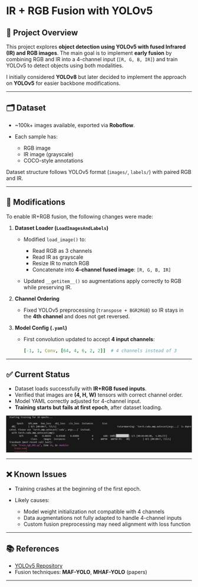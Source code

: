 # IR + RGB Fusion with YOLOv5

## 📌 Project Overview

This project explores **object detection using YOLOv5 with fused Infrared (IR) and RGB images**.
The main goal is to implement **early fusion** by combining RGB and IR into a 4-channel input (`[R, G, B, IR]`) and train YOLOv5 to detect objects using both modalities.

I initially considered **YOLOv8** but later decided to implement the approach on **YOLOv5** for easier backbone modifications.

---

## 🗂️ Dataset

* \~100k+ images available, exported via **Roboflow**.
* Each sample has:

  * RGB image
  * IR image (grayscale)
  * COCO-style annotations

Dataset structure follows YOLOv5 format (`images/`, `labels/`) with paired RGB and IR.

---

## 🔧 Modifications

To enable IR+RGB fusion, the following changes were made:

1. **Dataset Loader (`LoadImagesAndLabels`)**

   * Modified `load_image()` to:

     * Read RGB as 3 channels
     * Read IR as grayscale
     * Resize IR to match RGB
     * Concatenate into **4-channel fused image**: `[R, G, B, IR]`
   * Updated `__getitem__()` so augmentations apply correctly to RGB while preserving IR.

2. **Channel Ordering**

   * Fixed YOLOv5 preprocessing (`transpose + BGR2RGB`) so IR stays in the **4th channel** and does not get reversed.

3. **Model Config (`.yaml`)**

   * First convolution updated to accept **4 input channels**:

     ```yaml
     [-1, 1, Conv, [64, 4, 6, 2, 2]]  # 4 channels instead of 3
     ```

---

## ✅ Current Status

* Dataset loads successfully with **IR+RGB fused inputs**.
* Verified that images are **(4, H, W)** tensors with correct channel order.
* Model YAML correctly adjusted for 4-channel input.
* **Training starts but fails at first epoch**, after dataset loading.

![Failed Training](Images/trainfailed.jpg)

---

## ❌ Known Issues

* Training crashes at the beginning of the first epoch.
* Likely causes:

  * Model weight initialization not compatible with 4 channels
  * Data augmentations not fully adapted to handle 4-channel inputs
  * Custom fusion preprocessing may need alignment with loss function

---

## 📚 References

* [YOLOv5 Repository](https://github.com/ultralytics/yolov5)
* Fusion techniques: **MAF-YOLO**, **MHAF-YOLO** (papers)

---
